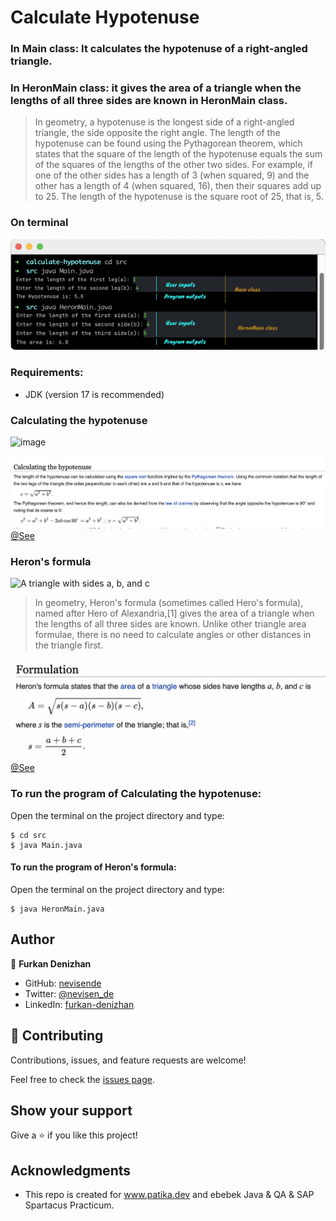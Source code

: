 # Calculate Hypotenuse
### In Main class: It calculates the hypotenuse of a right-angled triangle.
### In HeronMain class: it gives the area of a triangle when the lengths of all three sides are known in HeronMain class.
> In geometry, a hypotenuse is the longest side of a right-angled triangle, the side opposite the right angle. The length of the hypotenuse can be found using the Pythagorean theorem, which states that the square of the length of the hypotenuse equals the sum of the squares of the lengths of the other two sides. For example, if one of the other sides has a length of 3 (when squared, 9) and the other has a length of 4 (when squared, 16), then their squares add up to 25. The length of the hypotenuse is the square root of 25, that is, 5.
### On terminal
![An screenshot of the program](./ss-example.png)

### Requirements:
* JDK (version 17 is recommended)

### Calculating the hypotenuse
![image](https://upload.wikimedia.org/wikipedia/commons/thumb/3/3a/Triangle_Sides_ABC.svg/200px-Triangle_Sides_ABC.svg.png)

![Calculating the Hypotenuse](./calculating-hypotenuse.png)
[@See](https://en.wikipedia.org/wiki/Hypotenuse)

### Heron's formula
![A triangle with sides a, b, and c](https://upload.wikimedia.org/wikipedia/commons/thumb/e/eb/Triangle_with_notations_2_without_points.svg/396px-Triangle_with_notations_2_without_points.svg.png)

> In geometry, Heron's formula (sometimes called Hero's formula), named after Hero of Alexandria,[1] gives the area of a triangle when the lengths of all three sides are known. Unlike other triangle area formulae, there is no need to calculate angles or other distances in the triangle first.

![Heron's formula](./heron-formula-ss.png)
[@See](https://en.wikipedia.org/wiki/Heron%27s_formula)
### To run the program of Calculating the hypotenuse:
Open the terminal on the project directory and type:

```
$ cd src
$ java Main.java
```

#### To run the program of Heron's formula:
Open the terminal on the project directory and type:

```
$ java HeronMain.java
```
## Author

👤 **Furkan Denizhan**

- GitHub: [nevisende](https://github.com/nevisende)
- Twitter: [@nevisen_de](https://twitter.com/nevisen_de)
- LinkedIn: [furkan-denizhan](https://www.linkedin.com/in/furkan-denizhan/)

## 🤝 Contributing

Contributions, issues, and feature requests are welcome!

Feel free to check the [issues page](../../issues/).

## Show your support

Give a ⭐️ if you like this project!

## Acknowledgments

- This repo is created for  www.patika.dev and ebebek Java & QA & SAP Spartacus Practicum.
